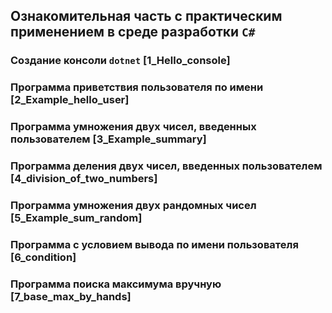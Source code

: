## Ознакомительная часть с практическим применением в среде разработки `C#`

### Создание консоли `dotnet` [1_Hello_console]

### Программа приветствия пользователя по имени [2_Example_hello_user]

### Программа умножения двух чисел, введенных пользователем [3_Example_summary]

### Программа деления двух чисел, введенных пользователем [4_division_of_two_numbers]

### Программа умножения двух рандомных чисел [5_Example_sum_random]

### Программа с условием вывода по имени пользователя [6_condition]

### Программа поиска максимума вручную [7_base_max_by_hands]